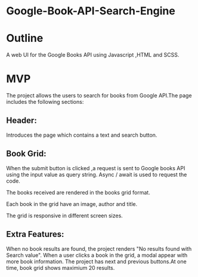 # Google-Book-API-Search-Engine

# Outline

A web UI for the Google Books API using Javascript ,HTML and SCSS.

# MVP

The project allows the users to search for books from Google API.The page includes the following sections:

## Header:

Introduces the page which contains a text and search button.

## Book Grid:

When the submit button is clicked ,a request is sent to Google books API using the input value as query string. Async / await is used to request the code.

The books received are rendered in the books grid format.

Each book in the grid have an image, author and title.

The grid is responsive in different screen sizes.

## Extra Features:

When no book results are found, the project renders "No results found with Search value".
When a user clicks a book in the grid, a modal appear with more book information.
The project has next and previous buttons.At one time, book grid shows maximium 20 results.
